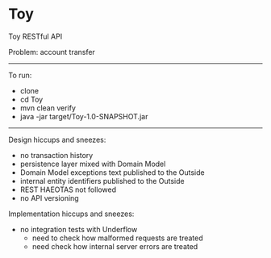 # Toy
Toy RESTful API

Problem: account transfer

---

To run:
* clone
* cd Toy
* mvn clean verify
* java -jar target/Toy-1.0-SNAPSHOT.jar

---

Design hiccups and sneezes:
* no transaction history
* persistence layer mixed with Domain Model
* Domain Model exceptions text published to the Outside
* internal entity identifiers published to the Outside
* REST HAEOTAS not followed
* no API versioning

Implementation hiccups and sneezes:
* no integration tests with Underflow
    - need to check how malformed requests are treated
    - need check how internal server errors are treated
